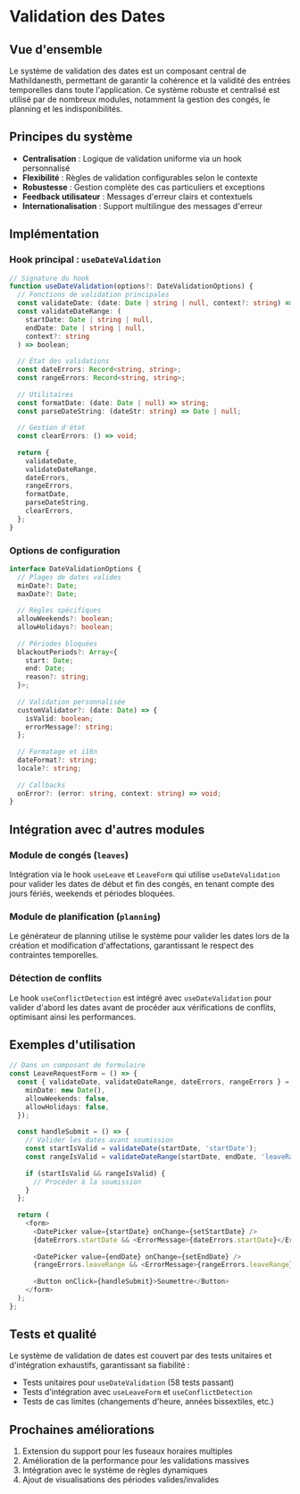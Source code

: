# Validation des Dates

## Vue d'ensemble

Le système de validation des dates est un composant central de Mathildanesth, permettant de garantir la cohérence et la validité des entrées temporelles dans toute l'application. Ce système robuste et centralisé est utilisé par de nombreux modules, notamment la gestion des congés, le planning et les indisponibilités.

## Principes du système

- **Centralisation** : Logique de validation uniforme via un hook personnalisé
- **Flexibilité** : Règles de validation configurables selon le contexte
- **Robustesse** : Gestion complète des cas particuliers et exceptions
- **Feedback utilisateur** : Messages d'erreur clairs et contextuels
- **Internationalisation** : Support multilingue des messages d'erreur

## Implémentation

### Hook principal : `useDateValidation`

```typescript
// Signature du hook
function useDateValidation(options?: DateValidationOptions) {
  // Fonctions de validation principales
  const validateDate: (date: Date | string | null, context?: string) => boolean;
  const validateDateRange: (
    startDate: Date | string | null, 
    endDate: Date | string | null, 
    context?: string
  ) => boolean;
  
  // État des validations
  const dateErrors: Record<string, string>;
  const rangeErrors: Record<string, string>;
  
  // Utilitaires
  const formatDate: (date: Date | null) => string;
  const parseDateString: (dateStr: string) => Date | null;
  
  // Gestion d'état
  const clearErrors: () => void;
  
  return {
    validateDate,
    validateDateRange,
    dateErrors,
    rangeErrors,
    formatDate,
    parseDateString,
    clearErrors,
  };
}
```

### Options de configuration

```typescript
interface DateValidationOptions {
  // Plages de dates valides
  minDate?: Date;
  maxDate?: Date;
  
  // Règles spécifiques
  allowWeekends?: boolean;
  allowHolidays?: boolean;
  
  // Périodes bloquées
  blackoutPeriods?: Array<{
    start: Date;
    end: Date;
    reason?: string;
  }>;
  
  // Validation personnalisée
  customValidator?: (date: Date) => {
    isValid: boolean;
    errorMessage?: string;
  };
  
  // Formatage et i18n
  dateFormat?: string;
  locale?: string;
  
  // Callbacks
  onError?: (error: string, context: string) => void;
}
```

## Intégration avec d'autres modules

### Module de congés (`leaves`)

Intégration via le hook `useLeave` et `LeaveForm` qui utilise `useDateValidation` pour valider les dates de début et fin des congés, en tenant compte des jours fériés, weekends et périodes bloquées.

### Module de planification (`planning`)

Le générateur de planning utilise le système pour valider les dates lors de la création et modification d'affectations, garantissant le respect des contraintes temporelles.

### Détection de conflits

Le hook `useConflictDetection` est intégré avec `useDateValidation` pour valider d'abord les dates avant de procéder aux vérifications de conflits, optimisant ainsi les performances.

## Exemples d'utilisation

```typescript
// Dans un composant de formulaire
const LeaveRequestForm = () => {
  const { validateDate, validateDateRange, dateErrors, rangeErrors } = useDateValidation({
    minDate: new Date(),
    allowWeekends: false,
    allowHolidays: false,
  });
  
  const handleSubmit = () => {
    // Valider les dates avant soumission
    const startIsValid = validateDate(startDate, 'startDate');
    const rangeIsValid = validateDateRange(startDate, endDate, 'leaveRange');
    
    if (startIsValid && rangeIsValid) {
      // Procéder à la soumission
    }
  };
  
  return (
    <form>
      <DatePicker value={startDate} onChange={setStartDate} />
      {dateErrors.startDate && <ErrorMessage>{dateErrors.startDate}</ErrorMessage>}
      
      <DatePicker value={endDate} onChange={setEndDate} />
      {rangeErrors.leaveRange && <ErrorMessage>{rangeErrors.leaveRange}</ErrorMessage>}
      
      <Button onClick={handleSubmit}>Soumettre</Button>
    </form>
  );
};
```

## Tests et qualité

Le système de validation de dates est couvert par des tests unitaires et d'intégration exhaustifs, garantissant sa fiabilité :

- Tests unitaires pour `useDateValidation` (58 tests passant)
- Tests d'intégration avec `useLeaveForm` et `useConflictDetection`
- Tests de cas limites (changements d'heure, années bissextiles, etc.)

## Prochaines améliorations

1. Extension du support pour les fuseaux horaires multiples
2. Amélioration de la performance pour les validations massives
3. Intégration avec le système de règles dynamiques
4. Ajout de visualisations des périodes valides/invalides 